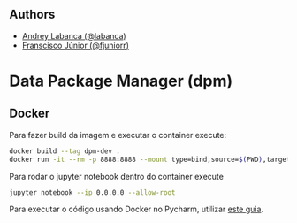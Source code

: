 ## Authors
- [Andrey Labanca (@labanca)](https://www.github.com/labanca)
- [Franscisco Júnior (@fjuniorr)](https://github.com/fjuniorr)
# Data Package Manager (dpm)

## Docker

Para fazer build da imagem e executar o container execute:

```bash
docker build --tag dpm-dev .
docker run -it --rm -p 8888:8888 --mount type=bind,source=$(PWD),target=/project dpm-dev
```

Para rodar o jupyter notebook dentro do container execute

```bash
jupyter notebook --ip 0.0.0.0 --allow-root
```

Para executar o código usando Docker no Pycharm, utilizar [este guia](https://github.com/splor-mg/dpm/issues/5).
